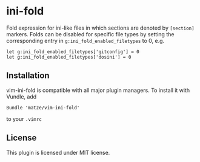 # ini-fold

Fold expression for ini-like files in which sections are denoted by `[section]`
markers. Folds can be disabled for specific file types by setting the
corresponding entry in `g:ini_fold_enabled_filetypes` to 0, e.g.

~~~ vim
let g:ini_fold_enabled_filetypes['gitconfig'] = 0
let g:ini_fold_enabled_filetypes['dosini'] = 0
~~~


## Installation

vim-ini-fold is compatible with all major plugin managers. To install it with
Vundle, add

~~~ vim
Bundle 'matze/vim-ini-fold'
~~~

to your `.vimrc`


## License

This plugin is licensed under MIT license.


